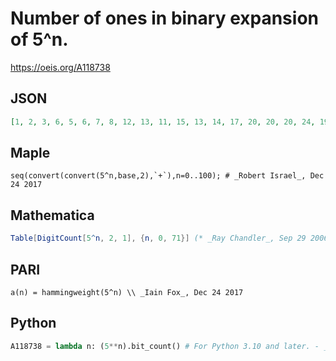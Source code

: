 # Number of ones in binary expansion of 5^n\.
https://oeis.org/A118738
## JSON
```JSON
[1, 2, 3, 6, 5, 6, 7, 8, 12, 13, 11, 15, 13, 14, 17, 20, 20, 20, 24, 19, 26, 29, 25, 27, 30, 19, 31, 33, 29, 36, 37, 33, 39, 34, 42, 40, 44, 42, 38, 46, 53, 54, 49, 52, 52, 53, 50, 49, 54, 60, 58, 60, 54, 64, 58, 74, 61, 67, 74, 65, 61, 77, 74, 81, 86, 78, 87, 85, 82, 89, 83, 79]
```
## Maple
```Maple
seq(convert(convert(5^n,base,2),`+`),n=0..100); # _Robert Israel_, Dec 24 2017
```
## Mathematica
```Mathematica
Table[DigitCount[5^n, 2, 1], {n, 0, 71}] (* _Ray Chandler_, Sep 29 2006 *)
```
## PARI
```PARI
a(n) = hammingweight(5^n) \\ _Iain Fox_, Dec 24 2017
```
## Python
```Python
A118738 = lambda n: (5**n).bit_count() # For Python 3.10 and later. - _M. F. Hasler_, Apr 17 2024
```
